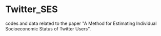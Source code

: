 # Twitter_SES
codes and data related to the paper "A Method for Estimating Individual Socioeconomic Status of Twitter Users". 
